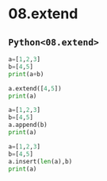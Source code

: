 # 08.extend

## `Python<08.extend>`
```py
a=[1,2,3]
b=[4,5]
print(a+b)

a.extend([4,5])
print(a)

a=[1,2,3]
b=[4,5]
a.append(b)
print(a)

a=[1,2,3]
b=[4,5]
a.insert(len(a),b)
print(a)
```


